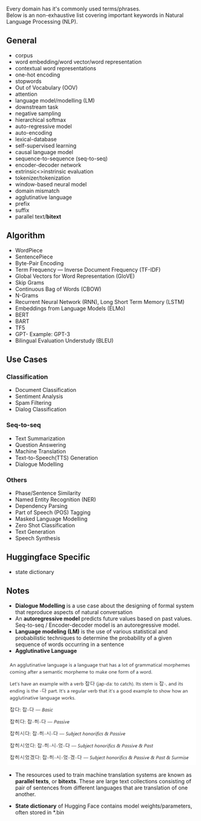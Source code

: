 Every domain has it's commonly used terms/phrases.  
Below is an non-exhaustive list covering important keywords in Natural Language Processing (NLP). 

## General
- corpus
- word embedding/word vector/word representation
- contextual word representations
- one-hot encoding
- stopwords
- Out of Vocabulary (OOV)
- attention
- language model/modelling (LM)
- downstream task
- negative sampling
- hierarchical softmax
- auto-regressive model
- auto-encoding
- lexical-database
- self-supervised learning
- causal language model
- sequence-to-sequence (seq-to-seq)
- encoder-decoder network
- extrinsic<>instrinsic evaluation
- tokenizer/tokenization
- window-based neural model
- domain mismatch
- agglutinative language 
- prefix 
- suffix
- parallel text/**bitext**

## Algorithm

- WordPiece
- SentencePiece
- Byte-Pair Encoding
- Term Frequency — Inverse Document Frequency (TF-IDF)
- Global Vectors for Word Representation (GloVE)
- Skip Grams
- Continuous Bag of Words (CBOW)
- N-Grams
- Recurrent Neural Network (RNN), Long Short Term Memory (LSTM)
- Embeddings from Language Models (ELMo)
- BERT
- BART
- TF5
- GPT-<numerical value> Example: GPT-3
- Bilingual Evaluation Understudy (BLEU)
  
  
## Use Cases
  
### Classification
- Document Classification
- Sentiment Analysis
- Spam Filtering
- Dialog Classification
  
### Seq-to-seq
- Text Summarization
- Question Answering
- Machine Translation
- Text-to-Speech(TTS) Generation
- Dialogue Modelling
  
### Others
- Phase/Sentence Similarity
- Named Entity Recognition (NER)
- Dependency Parsing
- Part of Speech (POS) Tagging
- Masked Language Modelling
- Zero Shot Classification
- Text Generation  
- Speech Synthesis

  
## Huggingface Specific
- state dictionary


## Notes 
- **Dialogue Modelling** is a use case about the designing of formal system that reproduce aspects of natural conversation
- An **autoregressive model** predicts future values based on past values. Seq-to-seq / Encoder-decoder model is an autoregressive model.
- **Language modeling (LM)** is the use of various statistical and probabilistic techniques to determine the probability of a given sequence of words occurring in a sentence
- **Agglutinative Language**
<div align="center">
  <img alt="text" src="../metadata/agglutinative_language.png" width="500"><br>
</div>

- The resources used to train machine translation systems are known as **parallel texts**, or **bitexts**. These are large text collections consisting of pair of sentences from different languages that are translation of one another. 

- **State dictionary** of Hugging Face contains model weights/parameters, often stored in *.bin